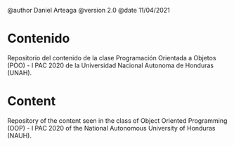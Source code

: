 @author Daniel Arteaga
@version 2.0
@date 11/04/2021

# Contenido

Repositorio del contenido de la clase Programación Orientada a Objetos (POO) - I PAC 2020 de la Universidad Nacional Autonoma de Honduras (UNAH).

# Content

Repository of the content seen in the class of Object Oriented Programming (OOP) - I PAC 2020 of the National Autonomous University of Honduras (NAUH).
